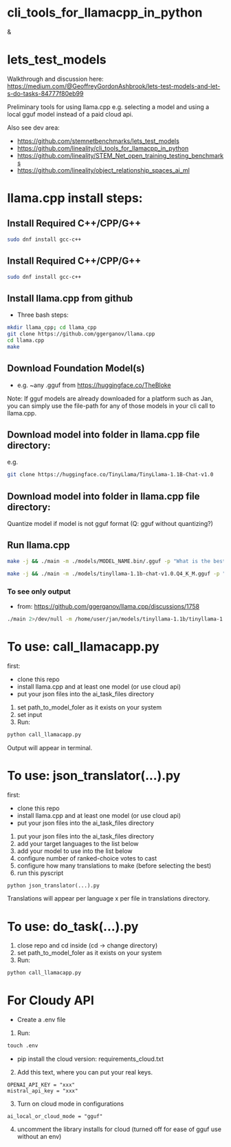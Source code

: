 # cli_tools_for_llamacpp_in_python
&
# lets_test_models

Walkthrough and discussion here:
https://medium.com/@GeoffreyGordonAshbrook/lets-test-models-and-let-s-do-tasks-84777f80eb99

Preliminary tools for using llama.cpp e.g. selecting a model and using
a local gguf model instead of a paid cloud api.

Also see dev area: 
- https://github.com/stemnetbenchmarks/lets_test_models 
- https://github.com/lineality/cli_tools_for_llamacpp_in_python  
- https://github.com/lineality/STEM_Net_open_training_testing_benchmarks
- https://github.com/lineality/object_relationship_spaces_ai_ml

# llama.cpp install steps:

## Install Required C++/CPP/G++
```bash
sudo dnf install gcc-c++
```

## Install Required C++/CPP/G++
```bash
sudo dnf install gcc-c++
```

## Install llama.cpp from github
- Three bash steps:
```bash
mkdir llama_cpp; cd llama_cpp
git clone https://github.com/ggerganov/llama.cpp
cd llama.cpp
make
```


## Download Foundation Model(s)
- e.g. ~any .gguf from https://huggingface.co/TheBloke 


Note: If gguf models are already downloaded for a platform such as Jan, you can simply use the file-path for any of those models in your cli call to llama.cpp.

## Download model into folder in llama.cpp file directory:
e.g.
```bash
git clone https://huggingface.co/TinyLlama/TinyLlama-1.1B-Chat-v1.0
```
## Download model into folder in llama.cpp file directory:
Quantize model if model is not gguf format
(Q: gguf without quantizing?)

## Run llama.cpp

```bash
make -j && ./main -m ./models/MODEL_NAME.bin/.gguf -p "What is the best gift for my wife?" -n 512
```

```bash
make -j && ./main -m ./models/tinyllama-1.1b-chat-v1.0.Q4_K_M.gguf -p "What is a horseshoe crab?" -n 512
```

### To see only output
- from: https://github.com/ggerganov/llama.cpp/discussions/1758 

```bash
./main 2>/dev/null -m /home/user/jan/models/tinyllama-1.1b/tinyllama-1.1b-chat-v1.0.Q4_K_M.gguf -p "What is a horseshoe crab?"
```


# To use: call_llamacapp.py
first:
- clone this repo
- install llama.cpp and at least one model (or use cloud api)
- put your json files into the ai_task_files directory

1. set path_to_model_foler as it exists on your system
2. set input
3. Run:
```python
python call_llamacapp.py
```
Output will appear in terminal.


# To use: json_translator(...).py
first:
- clone this repo
- install llama.cpp and at least one model (or use cloud api)
- put your json files into the ai_task_files directory

1. put your json files into the ai_task_files directory
2. add your target languages to the list below
3. add your model to use into the list below
4. configure number of ranked-choice votes to cast
5. configure how many translations to make (before selecting the best)
6. run this pyscript
```python
python json_translator(...).py
```
Translations will appear per language x per file in translations directory.


# To use: do_task(...).py
1. close repo and cd inside (cd -> change directory)
2. set path_to_model_foler as it exists on your system
3. Run:
```python
python call_llamacapp.py
```


# For Cloudy API
- Create a .env file
1. Run:
```python
touch .env
```
- pip install the cloud version: requirements_cloud.txt

2. Add this text, where you can put your real keys.
```
OPENAI_API_KEY = "xxx"
mistral_api_key = "xxx"
```

3. Turn on cloud mode in configurations
```
ai_local_or_cloud_mode = "gguf"
```

4. uncomment the library installs for cloud
(turned off for ease of gguf use without an env)
